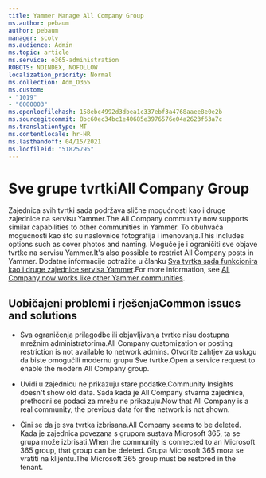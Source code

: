 ```yaml
---
title: Yammer Manage All Company Group
ms.author: pebaum
author: pebaum
manager: scotv
ms.audience: Admin
ms.topic: article
ms.service: o365-administration
ROBOTS: NOINDEX, NOFOLLOW
localization_priority: Normal
ms.collection: Adm_O365
ms.custom:
- "1019"
- "6000003"
ms.openlocfilehash: 158ebc4992d3dbea1c337ebf3a4768aaee8e0e2b
ms.sourcegitcommit: 8bc60ec34bc1e40685e3976576e04a2623f63a7c
ms.translationtype: MT
ms.contentlocale: hr-HR
ms.lasthandoff: 04/15/2021
ms.locfileid: "51825795"
---
```

# <a name="all-company-group"></a><span data-ttu-id="c9649-102">Sve grupe tvrtki</span><span class="sxs-lookup"><span data-stu-id="c9649-102">All Company Group</span></span>

<span data-ttu-id="c9649-103">Zajednica svih tvrtki sada podržava slične mogućnosti kao i druge zajednice na servisu Yammer.</span><span class="sxs-lookup"><span data-stu-id="c9649-103">The All Company community now supports similar capabilities to other communities in Yammer.</span></span> <span data-ttu-id="c9649-104">To obuhvaća mogućnosti kao što su naslovnice fotografija i imenovanja.</span><span class="sxs-lookup"><span data-stu-id="c9649-104">This includes options such as cover photos and naming.</span></span> <span data-ttu-id="c9649-105">Moguće je i ograničiti sve objave tvrtke na servisu Yammer.</span><span class="sxs-lookup"><span data-stu-id="c9649-105">It's also possible to restrict All Company posts in Yammer.</span></span> <span data-ttu-id="c9649-106">Dodatne informacije potražite u članku [Sva tvrtka sada funkcionira kao i druge zajednice servisa Yammer](https://docs.microsoft.com/yammer/manage-yammer-groups/yammer-all-company-yammer-community).</span><span class="sxs-lookup"><span data-stu-id="c9649-106">For more information, see [All Company now works like other Yammer communities](https://docs.microsoft.com/yammer/manage-yammer-groups/yammer-all-company-yammer-community).</span></span>

## <a name="common-issues-and-solutions"></a><span data-ttu-id="c9649-107">Uobičajeni problemi i rješenja</span><span class="sxs-lookup"><span data-stu-id="c9649-107">Common issues and solutions</span></span>

- <span data-ttu-id="c9649-108">Sva ograničenja prilagodbe ili objavljivanja tvrtke nisu dostupna mrežnim administratorima.</span><span class="sxs-lookup"><span data-stu-id="c9649-108">All Company customization or posting restriction is not available to network admins.</span></span> <span data-ttu-id="c9649-109">Otvorite zahtjev za uslugu da biste omogućili modernu grupu Sve tvrtke.</span><span class="sxs-lookup"><span data-stu-id="c9649-109">Open a service request to enable the modern All Company group.</span></span>

- <span data-ttu-id="c9649-110">Uvidi u zajednicu ne prikazuju stare podatke.</span><span class="sxs-lookup"><span data-stu-id="c9649-110">Community Insights doesn't show old data.</span></span> <span data-ttu-id="c9649-111">Sada kada je All Company stvarna zajednica, prethodni se podaci za mrežu ne prikazuju.</span><span class="sxs-lookup"><span data-stu-id="c9649-111">Now that All Company is a real community, the previous data for the network is not shown.</span></span>

- <span data-ttu-id="c9649-112">Čini se da je sva tvrtka izbrisana.</span><span class="sxs-lookup"><span data-stu-id="c9649-112">All Company seems to be deleted.</span></span> <span data-ttu-id="c9649-113">Kada je zajednica povezana s grupom sustava Microsoft 365, ta se grupa može izbrisati.</span><span class="sxs-lookup"><span data-stu-id="c9649-113">When the community is connected to an Microsoft 365 group, that group can be deleted.</span></span> <span data-ttu-id="c9649-114">Grupa Microsoft 365 mora se vratiti na klijentu.</span><span class="sxs-lookup"><span data-stu-id="c9649-114">The Microsoft 365 group must be restored in the tenant.</span></span>

